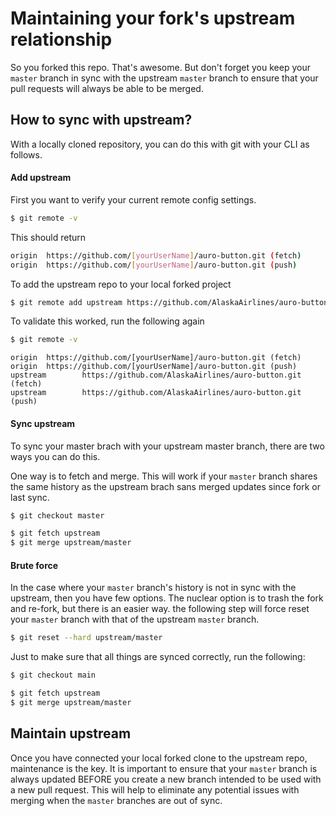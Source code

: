 # Maintaining your fork's upstream relationship

So you forked this repo. That's awesome. But don't forget you keep your `master` branch in sync with the upstream `master` branch to ensure that your pull requests will always be able to be merged.

## How to sync with upstream?

With a locally cloned repository, you can do this with git with your CLI as follows.

#### Add upstream

First you want to verify your current remote config settings.

```bash
$ git remote -v
```

This should return

```bash
origin  https://github.com/[yourUserName]/auro-button.git (fetch)
origin  https://github.com/[yourUserName]/auro-button.git (push)
```

To add the upstream repo to your local forked project

```bash
$ git remote add upstream https://github.com/AlaskaAirlines/auro-button.git
```

To validate this worked, run the following again

```bash
$ git remote -v
```

```
origin  https://github.com/[yourUserName]/auro-button.git (fetch)
origin  https://github.com/[yourUserName]/auro-button.git (push)
upstream        https://github.com/AlaskaAirlines/auro-button.git (fetch)
upstream        https://github.com/AlaskaAirlines/auro-button.git (push)
```

#### Sync upstream

To sync your master brach with your upstream master branch, there are two ways you can do this.

One way is to fetch and merge. This will work if your `master` branch shares the same history as the upstream brach sans merged updates since fork or last sync.

```bash
$ git checkout master

$ git fetch upstream
$ git merge upstream/master
```

#### Brute force

In the case where your `master` branch's history is not in sync with the upstream, then you have few options. The nuclear option is to trash the fork and re-fork, but there is an easier way. the following step will force reset your `master` branch with that of the upstream `master` branch.

```bash
$ git reset --hard upstream/master
```

Just to make sure that all things are synced correctly, run the following:

```bash
$ git checkout main

$ git fetch upstream
$ git merge upstream/master
```

## Maintain upstream

Once you have connected your local forked clone to the upstream repo, maintenance is the key. It is important to ensure that your `master` branch is always updated BEFORE you create a new branch intended to be used with a new pull request. This will help to eliminate any potential issues with merging when the `master` branches are out of sync.
